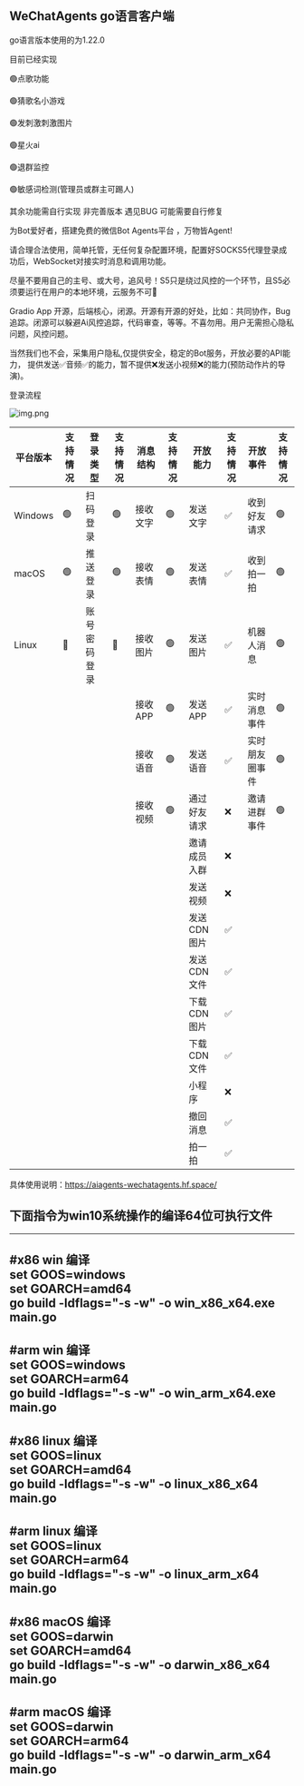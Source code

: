
WeChatAgents go语言客户端  
--

go语言版本使用的为1.22.0

目前已经实现

🟢点歌功能

🟢猜歌名小游戏

🟢发刺激刺激图片

🟢星火ai

🟢退群监控

🟢敏感词检测(管理员或群主可踢人)

其余功能需自行实现 非完善版本 遇见BUG 可能需要自行修复


为Bot爱好者，搭建免费的微信Bot Agents平台 ，万物皆Agent!

请合理合法使用，简单托管，无任何复杂配置环境，配置好SOCKS5代理登录成功后，WebSocket对接实时消息和调用功能。

尽量不要用自己的主号、或大号，追风号！S5只是绕过风控的一个环节，且S5必须要运行在用户的本地环境，云服务不可🙅

Gradio App 开源，后端核心，闭源。开源有开源的好处，比如：共同协作，Bug追踪。闭源可以躲避Ai风控追踪，代码审查，等等。不喜勿用。用户无需担心隐私问题，风控问题。

当然我们也不会，采集用户隐私,仅提供安全，稳定的Bot服务，开放必要的API能力， 提供发送✅音频✅的能力，暂不提供❌发送小视频❌的能力(预防动作片的导演)。

登录流程

![img.png](https://z.wiki/autoupload/20240714/7P3R/1542X1461/Untitled.png?type=ha)


| 平台版本 | 支持情况 | 登录类型     | 支持情况 | 消息结构 | 支持情况 | 开放能力         | 支持情况 | 开放事件       | 支持情况 |
| -------- | -------- | ------------ | -------- | -------- | -------- | ---------------- | -------- | -------------- | -------- |
| Windows  | 🟢        | 扫码登录     | 🟢        | 接收文字 | 🟢        | 发送文字         | ✅        | 收到好友请求   | 🟢        |
| macOS    | 🟢        | 推送登录     | 🟢        | 接收表情 | 🟢        | 发送表情         | ✅        | 收到拍一拍     | 🟢        |
| Linux    | 🔴        | 账号密码登录 | 🔴        | 接收图片 | 🟢        | 发送图片         | ✅        | 机器人消息     | 🟢        |
|          |          |              |          | 接收APP  | 🟢        | 发送APP          | ✅        | 实时消息事件   | 🟢        |
|          |          |              |          | 接收语音 | 🟢        | 发送语音         | ✅        | 实时朋友圈事件 | 🟢        |
|          |          |              |          | 接收视频 | 🟢        | 通过好友请求     | ❌        | 邀请进群事件   | 🟢        |
|          |          |              |          |          |          | 邀请成员入群     | ❌        |                |          |
|          |          |              |          |          |          | 发送视频         | ❌        |                |          |
|          |          |              |          |          |          | 发送CDN图片      | ✅        |                |          |
|          |          |              |          |          |          | 发送CDN文件      | ✅        |                |          |
|          |          |              |          |          |          | 下载CDN图片      | ✅        |                |          |
|          |          |              |          |          |          | 下载CDN文件      | ✅        |                |          |
|          |          |              |          |          |          | 小程序           | ❌        |                |          |
|          |          |              |          |          |          | 撤回消息         | ✅        |                |          |
|          |          |              |          |          |          | 拍一拍           | ✅        |                |          |


具体使用说明：https://aiagents-wechatagents.hf.space/

下面指令为win10系统操作的编译64位可执行文件
--

---
#x86 win 编译  
set GOOS=windows  
set GOARCH=amd64  
go build -ldflags="-s -w" -o win_x86_x64.exe main.go  
---
#arm win 编译  
set GOOS=windows  
set GOARCH=arm64  
go build -ldflags="-s -w" -o win_arm_x64.exe main.go  
---
#x86 linux 编译  
set GOOS=linux  
set GOARCH=amd64  
go build -ldflags="-s -w" -o linux_x86_x64 main.go  
---
#arm linux 编译  
set GOOS=linux  
set GOARCH=arm64  
go build -ldflags="-s -w" -o linux_arm_x64 main.go  
---
#x86 macOS 编译  
set GOOS=darwin  
set GOARCH=amd64  
go build -ldflags="-s -w" -o darwin_x86_x64 main.go  
---
#arm macOS 编译  
set GOOS=darwin  
set GOARCH=arm64  
go build -ldflags="-s -w" -o darwin_arm_x64 main.go  
---

